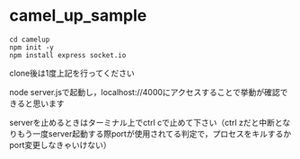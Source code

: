 # camel_up_sample

```
cd camelup
npm init -y 
npm install express socket.io
```
clone後は1度上記を行ってください

node server.jsで起動し，localhost://4000にアクセスすることで挙動が確認できると思います

serverを止めるときはターミナル上でctrl cで止めて下さい（ctrl zだと中断となりもう一度server起動する際portが使用されてる判定で，プロセスをキルするかport変更しなきゃいけない）
